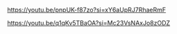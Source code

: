 
https://youtu.be/pnpUK-f87zo?si=xY6aUpRJ7RhaeRmF

https://youtu.be/q1qKv5TBaOA?si=Mc23VsNAxJo8zODZ

